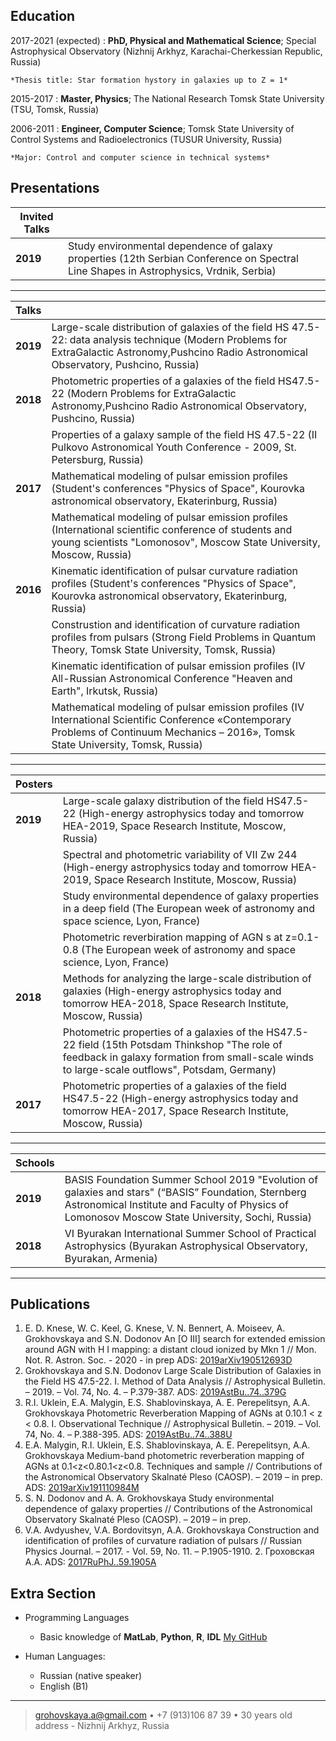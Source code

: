 

Education
---------

2017-2021 (expected)
:   **PhD, Physical and Mathematical  Science**; Special Astrophysical Observatory (Nizhnij Arkhyz, Karachai-Cherkessian Republic, Russia)

    *Thesis title: Star formation hystory in galaxies up to Z = 1*

2015-2017
:   **Master, Physics**; The National Research Tomsk State University (TSU, Tomsk, Russia)

2006-2011
:   **Engineer, Computer Science**; Tomsk State University of Control Systems and Radioelectronics (TUSUR University, Russia)

    *Major: Control and computer science in technical systems*

Presentations
----------

|Invited Talks| |
|--|--|
|**2019**|Study environmental dependence of galaxy properties (12th Serbian Conference on Spectral Line Shapes in Astrophysics, Vrdnik, Serbia)|

-------

|Talks| |
|--|--|
| **2019** |Large-scale distribution of galaxies of the field  HS 47.5-22: data analysis technique (Modern Problems for ExtraGalactic Astronomy,Pushcino Radio Astronomical Observatory, Pushcino, Russia)|
| **2018** |Photometric properties of a galaxies of the field HS47.5-22 (Modern Problems for ExtraGalactic Astronomy,Pushcino Radio Astronomical Observatory, Pushcino, Russia)|
||Properties of a galaxy sample of the field HS 47.5-22 (II Pulkovo Astronomical Youth Conference - 2009, St. Petersburg, Russia)|
| **2017** | Mathematical modeling of pulsar emission profiles (Student's conferences "Physics of Space", Kourovka astronomical observatory, Ekaterinburg, Russia) |
||Mathematical modeling of pulsar emission profiles (International scientific conference of students and young scientists "Lomonosov", Moscow State University, Moscow, Russia)|
| **2016** | Kinematic identification of pulsar curvature radiation profiles (Student's conferences "Physics of Space", Kourovka astronomical observatory, Ekaterinburg, Russia) |
| | Construstion and identification of curvature radiation profiles from pulsars (Strong Field Problems in Quantum Theory, Tomsk State University, Tomsk, Russia)|
| | Kinematic identification of pulsar emission profiles (IV All-Russian Astronomical Conference "Heaven and Earth", Irkutsk, Russia) |
| | Mathematical modeling of pulsar emission profiles (IV International Scientific Conference «Contemporary Problems of Continuum Mechanics – 2016», Tomsk State University, Tomsk, Russia) |

-------

|Posters| |
|--|--|
| **2019** | Large-scale galaxy distribution of the field HS47.5-22 (High-energy astrophysics today and tomorrow HEA-2019, Space Research Institute, Moscow, Russia) |
||Spectral and photometric variability of VII Zw 244 (High-energy astrophysics today and tomorrow HEA-2019, Space Research Institute, Moscow, Russia)|
|| Study environmental dependence of galaxy properties in a deep field (The European week of astronomy and space science, Lyon, France)|
|| Photometric reverbiration mapping of AGN s at z=0.1-0.8 (The European week of astronomy and space science, Lyon, France)|
|**2018** |Methods for analyzing the large-scale distribution of galaxies (High-energy astrophysics today and tomorrow HEA-2018, Space Research Institute, Moscow, Russia) |
||Photometric properties of a galaxies of the HS47.5-22 field (15th Potsdam Thinkshop "The role of feedback in galaxy formation from small-scale winds to large-scale outflows", Potsdam, Germany)|
| **2017** | Photometric properties of a galaxies of the field HS47.5-22 (High-energy astrophysics today and tomorrow HEA-2017, Space Research Institute, Moscow, Russia) |

-------

|Schools| |
|--|--|
| **2019** | BASIS Foundation Summer School 2019 "Evolution of galaxies and stars" (“BASIS” Foundation, Sternberg Astronomical Institute and Faculty of Physics of Lomonosov Moscow State University, Sochi, Russia) |
| **2018** | VI Byurakan International Summer School of Practical Astrophysics (Byurakan Astrophysical Observatory, Byurakan, Armenia) |

-------
 
Publications
--------------------
1. E. D. Knese, W. C. Keel, G. Knese, V. N. Bennert, A. Moiseev, A. Grokhovskaya and S.N. Dodonov An [O III] search for extended emission around AGN with
H I mapping: a distant cloud ionized by Mkn 1 // Mon. Not. R. Astron. Soc. - 2020 - in prep
ADS: [2019arXiv190512693D](https://ui.adsabs.harvard.edu/#abs/2019arXiv190512693D/abstract)
2.  Grokhovskaya and S.N. Dodonov Large Scale Distribution of Galaxies in the Field HS 47.5-22. I. Method of Data Analysis // Astrophysical Bulletin. – 2019. – Vol. 74, No. 4. – P.379-387. 
ADS: [2019AstBu..74..379G](https://ui.adsabs.harvard.edu/#abs/2019AstBu..74..379G/abstract)
3.  R.I. Uklein, E.A. Malygin, E.S. Shablovinskaya, A. E. Perepelitsyn, A.A. Grokhovskaya Photometric Reverberation Mapping of AGNs at 0.10.1 < z < 0.8. I. Observational Technique // Astrophysical Bulletin. – 2019. – Vol. 74, No. 4. – P.388-395.
ADS: [2019AstBu..74..388U](https://ui.adsabs.harvard.edu/#abs/2019AstBu..74..388U/abstract)
4. E.A. Malygin, R.I. Uklein, E.S. Shablovinskaya, A. E. Perepelitsyn, A.A. Grokhovskaya Medium-band photometric reverberation mapping of AGNs at  0.1<z<0.80.1<z<0.8. Techniques and sample // Contributions of the Astronomical Observatory Skalnaté Pleso (CAOSP). – 2019 – in prep.
ADS: [2019arXiv191110984M](https://ui.adsabs.harvard.edu/#abs/2019arXiv191110984M/abstract)
6. S. N. Dodonov and A. A. Grokhovskaya Study environmental dependence of galaxy
properties // Contributions of the Astronomical Observatory Skalnaté Pleso (CAOSP). – 2019 – in prep.
7. V.A. Avdyushev, V.A. Bordovitsyn, A.A. Grokhovskaya Construction and identification of profiles of curvature radiation of pulsars // Russian Physics Journal. – 2017. - Vol. 59, No. 11. – P.1905-1910. 2. Гроховская А.А. 
ADS: [2017RuPhJ..59.1905A](https://ui.adsabs.harvard.edu/#abs/2017RuPhJ..59.1905A/abstract)




Extra Section
----------------------------------------
* Programming Languages
	* Basic knowledge of **MatLab**, **Python**, **R**, **IDL**
[My GitHub](https://github.com/ale-gro)

* Human Languages:
     * Russian (native speaker)
     * English (B1)

----

> <grohovskaya.a@gmail.com> • +7 (913)106 87 39 • 30 years old\
> address - Nizhnij Arkhyz, Russia
